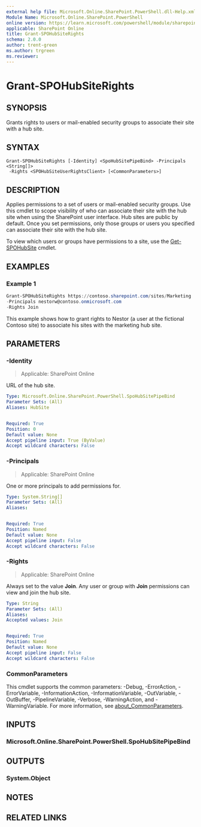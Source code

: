 ```yaml
---
external help file: Microsoft.Online.SharePoint.PowerShell.dll-Help.xml
Module Name: Microsoft.Online.SharePoint.PowerShell
online version: https://learn.microsoft.com/powershell/module/sharepoint-online/grant-spohubsiterights
applicable: SharePoint Online
title: Grant-SPOHubSiteRights
schema: 2.0.0
author: trent-green
ms.author: trgreen
ms.reviewer:
---
```


# Grant-SPOHubSiteRights

## SYNOPSIS

Grants rights to users or mail-enabled security groups to associate their site with a hub site.

## SYNTAX

```
Grant-SPOHubSiteRights [-Identity] <SpoHubSitePipeBind> -Principals <String[]>
 -Rights <SPOHubSiteUserRightsClient> [<CommonParameters>]
```

## DESCRIPTION

Applies permissions to a set of users or mail-enabled security groups. Use this cmdlet to scope visibility of who can associate their site with the hub site when using the SharePoint user interface. Hub sites are public by default. Once you set permissions, only those groups or users you specified can associate their site with the hub site.

To view which users or groups have permissions to a site, use the [Get-SPOHubSite](Get-SPOHubSite.md) cmdlet.

## EXAMPLES

### Example 1

```powershell
Grant-SPOHubSiteRights https://contoso.sharepoint.com/sites/Marketing
-Principals nestorw@contoso.onmicrosoft.com
-Rights Join
```

This example shows how to grant rights to Nestor (a user at the fictional Contoso site) to associate his sites with the marketing hub site.

## PARAMETERS

### -Identity

> Applicable: SharePoint Online

URL of the hub site.

```yaml
Type: Microsoft.Online.SharePoint.PowerShell.SpoHubSitePipeBind
Parameter Sets: (All)
Aliases: HubSite


Required: True
Position: 0
Default value: None
Accept pipeline input: True (ByValue)
Accept wildcard characters: False
```

### -Principals

> Applicable: SharePoint Online

One or more principals to add permissions for.

```yaml
Type: System.String[]
Parameter Sets: (All)
Aliases:


Required: True
Position: Named
Default value: None
Accept pipeline input: False
Accept wildcard characters: False
```

### -Rights

> Applicable: SharePoint Online

Always set to the value **Join**. Any user or group with **Join** permissions can view and join the hub site.

```yaml
Type: String
Parameter Sets: (All)
Aliases:
Accepted values: Join


Required: True
Position: Named
Default value: None
Accept pipeline input: False
Accept wildcard characters: False
```

### CommonParameters
This cmdlet supports the common parameters: -Debug, -ErrorAction, -ErrorVariable, -InformationAction, -InformationVariable, -OutVariable, -OutBuffer, -PipelineVariable, -Verbose, -WarningAction, and -WarningVariable. For more information, see [about_CommonParameters](https://go.microsoft.com/fwlink/?LinkID=113216).

## INPUTS

### Microsoft.Online.SharePoint.PowerShell.SpoHubSitePipeBind

## OUTPUTS

### System.Object

## NOTES

## RELATED LINKS
